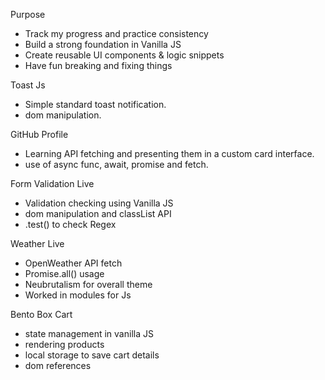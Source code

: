 Purpose

  - Track my progress and practice consistency  
  - Build a strong foundation in Vanilla JS 
  - Create reusable UI components & logic snippets  
  - Have fun breaking and fixing things 

Toast Js
  - Simple standard toast notification.
  - dom manipulation.

GitHub Profile
  - Learning API fetching and presenting them in a custom card interface.
  - use of async func, await, promise and fetch.

Form Validation Live
 - Validation checking using Vanilla JS
 - dom manipulation and classList API
 - .test() to check Regex

Weather Live
  - OpenWeather API fetch
  - Promise.all() usage
  - Neubrutalism for overall theme
  - Worked in modules for Js

Bento Box Cart
  - state management in vanilla JS
  - rendering products
  - local storage to save cart details
  - dom references
